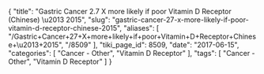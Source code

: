 {
    "title": "Gastric Cancer 2.7 X more likely if poor Vitamin D Receptor (Chinese) \u2013 2015",
    "slug": "gastric-cancer-27-x-more-likely-if-poor-vitamin-d-receptor-chinese-2015",
    "aliases": [
        "/Gastric+Cancer+27+X+more+likely+if+poor+Vitamin+D+Receptor+Chinese+\u2013+2015",
        "/8509"
    ],
    "tiki_page_id": 8509,
    "date": "2017-06-15",
    "categories": [
        "Cancer - Other",
        "Vitamin D Receptor"
    ],
    "tags": [
        "Cancer - Other",
        "Vitamin D Receptor"
    ]
}